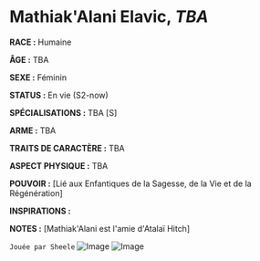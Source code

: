 # Mathiak'Alani Elavic, *TBA*

**RACE :** Humaine

**ÂGE :** TBA

**SEXE :** Féminin

**STATUS :** En vie (S2-now)

**SPÉCIALISATIONS :** TBA [S]

**ARME :** TBA

**TRAITS DE CARACTÈRE :** TBA

**ASPECT PHYSIQUE :** TBA

**POUVOIR :** [Lié aux Enfantiques de la Sagesse, de la Vie et de la Régénération]

**INSPIRATIONS :**

**NOTES :** [Mathiak'Alani est l'amie d'Atalaï Hitch]

`Jouée par Sheele`
![Image](https://data.enyxia.fr/images/characters/enyxiazero/mathiakalani.png)
![Image](https://data.enyxia.fr/images/characters/enyxiazero/mathiakalani2.jpg)
